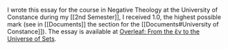 I wrote this essay for the course in Negative Theology at the University of Constance during my [[2nd Semester]], I received 1.0, the highest possible mark (see in [[Documents]] the section for the [[Documents#University of Constance]]). The essay is available at [Overleaf: From the ἕν to the Universe of Sets](https://www.overleaf.com/read/ppsthkgrdkhn#dd41c2).